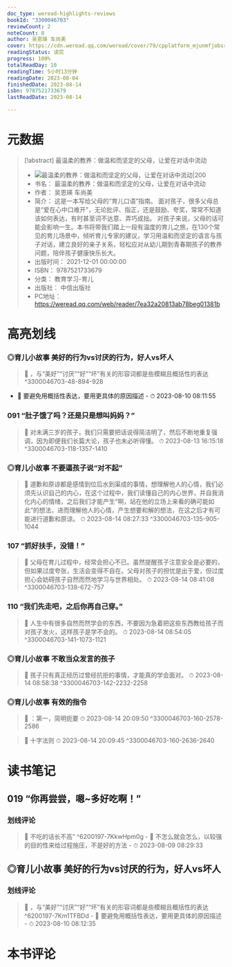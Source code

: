 ```yaml
---
doc_type: weread-highlights-reviews
bookId: "3300046703"
reviewCount: 2
noteCount: 8
author: 吴恩瑛 车尚美
cover: https://cdn.weread.qq.com/weread/cover/79/cpplatform_mjunmfjobsrppjqvpkxq3e/t7_cpplatform_mjunmfjobsrppjqvpkxq3e1674023397.jpg
readingStatus: 读完
progress: 100%
totalReadDay: 10
readingTime: 5小时13分钟
readingDate: 2023-08-04
finishedDate: 2023-08-14
isbn: 9787521733679
lastReadDate: 2023-08-14

---
```

# 元数据
> [!abstract] 最温柔的教养：做温和而坚定的父母，让爱在对话中流动
> - ![ 最温柔的教养：做温和而坚定的父母，让爱在对话中流动|200](https://cdn.weread.qq.com/weread/cover/79/cpplatform_mjunmfjobsrppjqvpkxq3e/t7_cpplatform_mjunmfjobsrppjqvpkxq3e1674023397.jpg)
> - 书名： 最温柔的教养：做温和而坚定的父母，让爱在对话中流动
> - 作者： 吴恩瑛 车尚美
> - 简介： 这是一本写给父母的“育儿口语”指南。
面对孩子，很多父母总是“爱在心中口难开”，无论批评、指正，还是鼓励、夸奖，常常不知道该如何表达，有时甚至词不达意、弄巧成拙。
对孩子来说，父母的话可能会影响一生。本书将带我们踏上一段有温度的育儿之旅，在130个常见的育儿场景中，倾听育儿专家的建议，学习用温和而坚定的语言与孩子对话，建立良好的亲子关系，轻松应对从幼儿期到青春期孩子的教养问题，陪伴孩子健康快乐长大。
> - 出版时间： 2021-12-01 00:00:00
> - ISBN： 9787521733679
> - 分类： 教育学习-育儿
> - 出版社： 中信出版社
> - PC地址：https://weread.qq.com/web/reader/7ea32a20813ab78beg01381b

# 高亮划线

### ◎育儿小故事 美好的行为vs讨厌的行为，好人vs坏人

> 📌 ，与“美好”“讨厌”“好”“坏”有关的形容词都是些模糊且概括性的表达 ^3300046703-48-894-928
- 💭 要避免用概括性表达，要用更具体的原因描述 - ⏱ 2023-08-10 08:11:55 

### 091 “肚子饿了吗？还是只是想叫妈妈？”

> 📌 对未满三岁的孩子，我们只需要把话说得简洁明了，然后不断地重复强调，因为即便我们长篇大论，孩子也未必听得懂。 
> ⏱ 2023-08-13 16:15:18 ^3300046703-118-1357-1410

### ◎育儿小故事 不要逼孩子说“对不起”

> 📌 道歉和原谅都是感情到位后水到渠成的事情，想理解他人的心情，我们必须先认识自己的内心，在这个过程中，我们读懂自己的内心世界，并自我消化内心的情绪，之后我们才能产生“啊，站在他的立场上来看的确可能如此”的想法，进而理解他人的心情，产生想要和解的想法，在这之后才有可能进行道歉和原谅。 
> ⏱ 2023-08-14 08:27:33 ^3300046703-135-905-1044

### 107 “抓好扶手，没错！”

> 📌 父母在育儿过程中，经常会担心不已。虽然提醒孩子注意安全是必要的，但如果过度夸张，生活会变得不自在。父母对孩子的担忧是出于爱，但过度担心会妨碍孩子自然而然地学习与世界相处。 
> ⏱ 2023-08-14 08:41:08 ^3300046703-138-672-757

### 110 “我们先走吧，之后你再自己穿。”

> 📌 人生中有很多自然而然学会的东西，不要因为急着把这些东西教给孩子而对孩子发火，这样孩子是学不会的。 
> ⏱ 2023-08-14 08:54:05 ^3300046703-141-1073-1121

### ◎育儿小故事 不敢当众发言的孩子

> 📌 孩子只有真正经历过曾经抗拒的事情，才能真的学会面对。 
> ⏱ 2023-08-14 08:58:38 ^3300046703-142-2232-2258

### ◎育儿小故事 有效的指令

> 📌 ：第一，简明扼要 
> ⏱ 2023-08-14 20:09:50 ^3300046703-160-2578-2586

> 📌 十字法则 
> ⏱ 2023-08-14 20:09:45 ^3300046703-160-2636-2640

# 读书笔记

## 019 “你再尝尝，嗯~多好吃啊！”

### 划线评论
> 📌 不吃的话长不高”  ^6200197-7KkwHpm0g
    - 💭 不怎么就会怎么，以较强的目的性来给过程施压，不是好的方法
    - ⏱ 2023-08-09 08:29:33
   
## ◎育儿小故事 美好的行为vs讨厌的行为，好人vs坏人

### 划线评论
> 📌 ，与“美好”“讨厌”“好”“坏”有关的形容词都是些模糊且概括性的表达  ^6200197-7Km1TFBDd
    - 💭 要避免用概括性表达，要用更具体的原因描述
    - ⏱ 2023-08-10 08:12:35
   
# 本书评论

